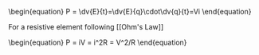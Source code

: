 \begin{equation}
P = \dv{E}{t}=\dv{E}{q}\cdot\dv{q}{t}=Vi
\end{equation}

For a resistive element following [[Ohm's Law]]

\begin{equation}
P = iV = i^2R = V^2/R
\end{equation}